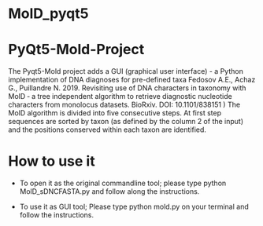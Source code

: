 # MolD_pyqt5
# PyQt5-Mold-Project
The Pyqt5-Mold project adds a GUI (graphical user interface) - a Python implementation of DNA diagnoses for pre-defined taxa
Fedosov A.E., Achaz G., Puillandre N. 2019. Revisiting use of DNA characters in taxonomy with
MolD ‐ a tree independent algorithm to retrieve diagnostic nucleotide characters from
monolocus datasets. BioRxiv. DOI: 10.1101/838151 )
The MolD algorithm is divided into five consecutive steps. At first step sequences are sorted by
taxon (as defined by the column 2 of the input) and the positions conserved within each taxon
are identified.



# How to use it

* To open it as the original commandline tool; please type python MolD_sDNCFASTA.py and follow along the instructions.

* To use it as GUI tool; Please type python mold.py on your terminal and follow the instructions.  

